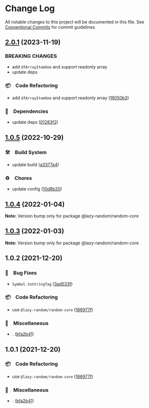 # Change Log

All notable changes to this project will be documented in this file.
See [Conventional Commits](https://conventionalcommits.org) for commit guidelines.

## [2.0.1](https://github.com/bluelovers/ws-random/compare/@lazy-random/random-core@1.0.5...@lazy-random/random-core@2.0.1) (2023-11-19)


### BREAKING CHANGES

* add `dfArrayItemOne` and support readonly array
* update deps



### 📦　Code Refactoring

* add `dfArrayItemOne` and support readonly array ([19050b3](https://github.com/bluelovers/ws-random/commit/19050b35398cc23112f286df051272bd5fbe5600))


### 📌　Dependencies

* update deps ([01283f2](https://github.com/bluelovers/ws-random/commit/01283f2965c23c70d2e3c2d3cbdedbfe55df51e5))



## [1.0.5](https://github.com/bluelovers/ws-random/compare/@lazy-random/random-core@1.0.4...@lazy-random/random-core@1.0.5) (2022-10-29)



### 🛠　Build System

* update build ([a3377a4](https://github.com/bluelovers/ws-random/commit/a3377a45f6e3895378d1b633d02a501464836ea1))


### ♻️　Chores

* update config ([10d8b20](https://github.com/bluelovers/ws-random/commit/10d8b20d2ebc76491ac971bf8b9280f66285e056))



## [1.0.4](https://github.com/bluelovers/ws-random/compare/@lazy-random/random-core@1.0.3...@lazy-random/random-core@1.0.4) (2022-01-04)

**Note:** Version bump only for package @lazy-random/random-core





## [1.0.3](https://github.com/bluelovers/ws-random/compare/@lazy-random/random-core@1.0.2...@lazy-random/random-core@1.0.3) (2022-01-03)

**Note:** Version bump only for package @lazy-random/random-core





## 1.0.2 (2021-12-20)


### 🐛　Bug Fixes

* `Symbol.toStringTag` ([3ad533f](https://github.com/bluelovers/ws-random/commit/3ad533ffbbea30bd69475e30125e106dc3577b35))


### 📦　Code Refactoring

* use `@lazy-random/random-core` ([166977f](https://github.com/bluelovers/ws-random/commit/166977f61f48cf397b255e9b5fc950457b6cdef9))


### 🔖　Miscellaneous

* . ([bfa2b41](https://github.com/bluelovers/ws-random/commit/bfa2b41d11230fb305e25cd0c2c667e6c7b3aca3))





## 1.0.1 (2021-12-20)


### 📦　Code Refactoring

* use `@lazy-random/random-core` ([166977f](https://github.com/bluelovers/ws-random/commit/166977f61f48cf397b255e9b5fc950457b6cdef9))


### 🔖　Miscellaneous

* . ([bfa2b41](https://github.com/bluelovers/ws-random/commit/bfa2b41d11230fb305e25cd0c2c667e6c7b3aca3))
